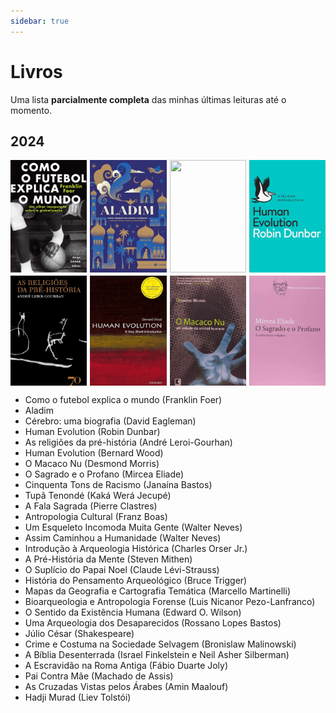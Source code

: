 ```yaml
---
sidebar: true
---
```


# Livros

Uma lista **parcialmente completa** das minhas últimas leituras até o momento.

## 2024
<div class="gallery">
<a href="/notas/livros/futebol-explica"><img class="four-grid-cells" src="/img/livros/futebol-explica.jpg"/></a>
<img class="four-grid-cells" src="/img/livros/Aladim.jpg"/>
<img class="four-grid-cells" src="/img/livros/cérebro.jpg"/>
<img class="four-grid-cells" src="/img/livros/human-evolution.jpg"/>
<img class="four-grid-cells" src="/img/livros/religioes-ph.jpg"/>
<img class="four-grid-cells" src="/img/livros/human-evolution-bw.jpg"/>
<img class="four-grid-cells" src="/img/livros/macaco-nu.jpg"/>
<img class="four-grid-cells" src="/img/livros/sagrado-profano.jpg"/>
    
</div>


- Como o futebol explica o mundo (Franklin Foer)
- Aladim
- Cérebro: uma biografia (David Eagleman)
- Human Evolution (Robin Dunbar)
- As religiões da pré-história (André Leroi-Gourhan)
- Human Evolution (Bernard Wood)
- O Macaco Nu (Desmond Morris)
- O Sagrado e o Profano (Mircea Eliade)
- Cinquenta Tons de Racismo (Janaína Bastos)
- Tupã Tenondé (Kaká Werá Jecupé)
- A Fala Sagrada (Pierre Clastres)
- Antropologia Cultural (Franz Boas)
- Um Esqueleto Incomoda Muita Gente (Walter Neves)
- Assim Caminhou a Humanidade (Walter Neves)
- Introdução à Arqueologia Histórica (Charles Orser Jr.)
- A Pré-História da Mente (Steven Mithen)
- O Suplício do Papai Noel (Claude Lévi-Strauss)
- História do Pensamento Arqueológico (Bruce Trigger)
- Mapas da Geografia e Cartografia Temática (Marcello Martinelli)
- Bioarqueologia e Antropologia Forense (Luis Nicanor Pezo-Lanfranco)
- O Sentido da Existência Humana (Edward O. Wilson)
- Uma Arqueologia dos Desaparecidos (Rossano Lopes Bastos)
- Júlio César (Shakespeare)
- Crime e Costuma na Sociedade Selvagem (Bronislaw Malinowski)
- A Bíblia Desenterrada (Israel Finkelstein e Neil Asher Silberman)
- A Escravidão na Roma Antiga (Fábio Duarte Joly)
- Pai Contra Mãe (Machado de Assis)
- As Cruzadas Vistas pelos Árabes (Amin Maalouf)
- Hadji Murad (Liev Tolstói)



<style>
.gallery {
    display: grid;
    grid-template-columns: repeat(4, 1fr);
    grid-auto-rows: auto;
    grid-auto-flow: dense;
    gap: 5px;
}

img {
    width: 100%;
    height: 100%;
    object-fit: cover;
}

img.four-grid-cells {
    grid-row: span 1 / auto;
    grid-column: span 1 / auto;
}

img.wide-image {
    grid-column: span 2 / auto;
}
</style>



<div class="container mx-auto flex flex-wrap justify-center gap-x-4 gap-y-4">

<ArticleCard
title="My new Article 1"
excerpt="Est commodi iusto et alias deleniti sed voluptatibus tempora est reprehenderit autem..."
image="/thumbnail-01.png"
href="/articles/article-1"
date="2023-05-29"
/>

<ArticleCard
title="My new Article 2"
excerpt="Est commodi iusto et alias deleniti sed voluptatibus tempora est reprehenderit autem..."
image="/thumbnail-01.png"
href="/articles/article-1"
date="2023-05-29"
/>

<ArticleCard
title="My new Article 3"
excerpt="Est commodi iusto et alias deleniti sed voluptatibus tempora est reprehenderit autem..."
image="/thumbnail-01.png"
href="/articles/article-1"
date="2023-05-29"
/>

</div>
            

        
